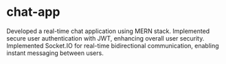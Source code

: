 # chat-app
Developed a real-time chat application using MERN stack. Implemented secure user authentication with JWT, enhancing overall user security. Implemented Socket.IO for real-time bidirectional communication, enabling instant messaging between users.

